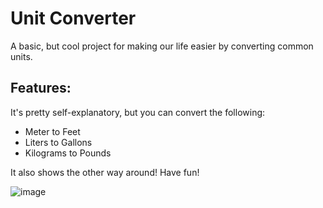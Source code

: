 # Unit Converter

A basic, but cool project for making our life easier by converting common units.

## Features:
It's pretty self-explanatory, but you can convert the following:
- Meter to Feet
- Liters to Gallons
- Kilograms to Pounds

It also shows the other way around! Have fun!

![image](https://github.com/rafaelnacle/unit-converter/assets/54647722/5f331fd3-d6db-474b-bb98-b42c2e6cc4a2)
